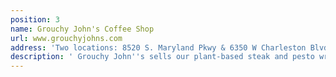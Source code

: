 ```yaml
---
position: 3
name: Grouchy John's Coffee Shop
url: www.grouchyjohns.com
address: 'Two locations: 8520 S. Maryland Pkwy & 6350 W Charleston Blvd'
description: ' Grouchy John''s sells our plant-based steak and pesto wrap! Filled with charbroiled steak, sauteed peppers and onions and a zesty pesto sauce.'
---
```


